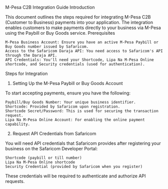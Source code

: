 M-Pesa C2B Integration Guide
Introduction

This document outlines the steps required for integrating M-Pesa C2B (Customer to Business) payments into your application. The integration enables customers to make payments directly to your business via M-Pesa using the Paybill or Buy Goods service.
Prerequisites

    M-Pesa Business Account: Ensure you have an active M-Pesa Paybill or Buy Goods number issued by Safaricom.
    Access to the Safaricom Daraja API: You need access to Safaricom's API through the Daraja API.
    API Credentials: You'll need your Shortcode, Lipa Na M-Pesa Online shortcode, and Security credentials (used for authentication).

Steps for Integration
1. Setting Up the M-Pesa Paybill or Buy Goods Account

To start accepting payments, ensure you have the following:

    Paybill/Buy Goods Number: Your unique business identifier.
    Shortcode: Provided by Safaricom upon registration.
    Shortcode Secret/Password: This is used for securing the transaction request.
    Lipa Na M-Pesa Online Account: For enabling the online payment capability.

2. Request API Credentials from Safaricom

You will need API credentials that Safaricom provides after registering your business on the Safaricom Developer Portal:

    Shortcode (paybill or till number)
    Lipa Na M-Pesa Online shortcode
    Security Credential (provided by Safaricom when you register)

These credentials will be required to authenticate and authorize API requests.
